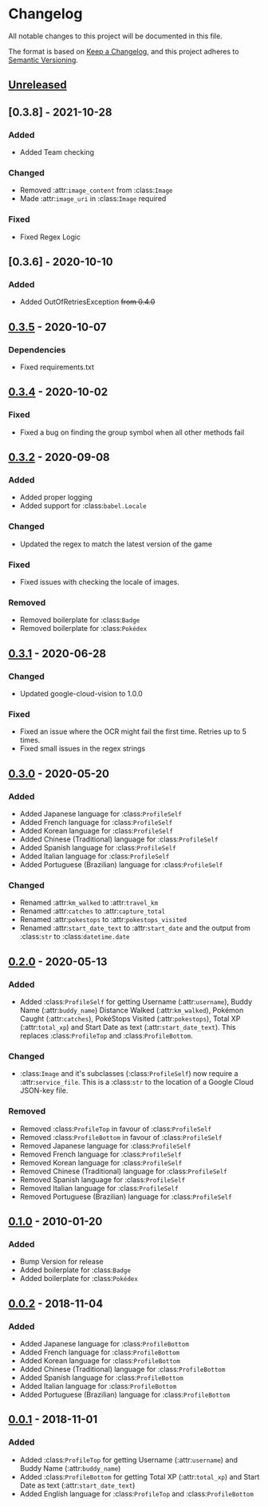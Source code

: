 # Changelog
All notable changes to this project will be documented in this file.

The format is based on [Keep a Changelog](https://keepachangelog.com/en/1.0.0/),
and this project adheres to [Semantic Versioning](https://semver.org/spec/v2.0.0.html).

## [Unreleased]

## [0.3.8] - 2021-10-28
### Added
- Added Team checking

### Changed
- Removed :attr:`image_content` from :class:`Image`
- Made :attr:`image_uri` in :class:`Image` required

### Fixed
- Fixed Regex Logic

## [0.3.6] - 2020-10-10
### Added
- Added OutOfRetriesException ~~from 0.4.0~~

## [0.3.5] - 2020-10-07
### Dependencies
- Fixed requirements.txt

## [0.3.4] - 2020-10-02
### Fixed
- Fixed a bug on finding the group symbol when all other methods fail

## [0.3.2] - 2020-09-08
### Added
- Added proper logging
- Added support for :class:`babel.Locale`

### Changed
- Updated the regex to match the latest version of the game

### Fixed
- Fixed issues with checking the locale of images.

### Removed
- Removed boilerplate for :class:`Badge`
- Removed boilerplate for :class:`Pokédex`

## [0.3.1] - 2020-06-28
### Changed
- Updated google-cloud-vision to 1.0.0

### Fixed
- Fixed an issue where the OCR might fail the first time. Retries up to 5 times.
- Fixed small issues in the regex strings


## [0.3.0] - 2020-05-20
### Added
- Added Japanese language for :class:`ProfileSelf`
- Added French language for :class:`ProfileSelf`
- Added Korean language for :class:`ProfileSelf`
- Added Chinese (Traditional) language for :class:`ProfileSelf`
- Added Spanish language for :class:`ProfileSelf`
- Added Italian language for :class:`ProfileSelf`
- Added Portuguese (Brazilian) language for :class:`ProfileSelf`

### Changed
- Renamed :attr:`km_walked` to :attr:`travel_km`
- Renamed :attr:`catches` to :attr:`capture_total`
- Renamed :attr:`pokestops` to :attr:`pokestops_visited`
- Renamed :attr:`start_date_text` to :attr:`start_date` and the output from :class:`str` to :class:`datetime.date`

## [0.2.0] - 2020-05-13
### Added
- Added :class:`ProfileSelf` for getting Username (:attr:`username`), Buddy Name (:attr:`buddy_name`)
Distance Walked (:attr:`km_walked`), Pokémon Caught (:attr:`catches`),
PokéStops Visited (:attr:`pokestops`), Total XP (:attr:`total_xp`) and Start Date as text (:attr:`start_date_text`).
This replaces :class:`ProfileTop` and :class:`ProfileBottom`.

### Changed
- :class:`Image` and it's subclasses (:class:`ProfileSelf`) now require a :attr:`service_file`.
This is a :class:`str` to the location of a Google Cloud JSON-key file.


### Removed
- Removed :class:`ProfileTop` in favour of :class:`ProfileSelf`
- Removed :class:`ProfileBottom` in favour of :class:`ProfileSelf`
- Removed Japanese language for :class:`ProfileSelf`
- Removed French language for :class:`ProfileSelf`
- Removed Korean language for :class:`ProfileSelf`
- Removed Chinese (Traditional) language for :class:`ProfileSelf`
- Removed Spanish language for :class:`ProfileSelf`
- Removed Italian language for :class:`ProfileSelf`
- Removed Portuguese (Brazilian) language for :class:`ProfileSelf`

## [0.1.0] - 2010-01-20
### Added
- Bump Version for release
- Added boilerplate for :class:`Badge`
- Added boilerplate for :class:`Pokédex`

## [0.0.2] - 2018-11-04
### Added
- Added Japanese language for :class:`ProfileBottom`
- Added French language for :class:`ProfileBottom`
- Added Korean language for :class:`ProfileBottom`
- Added Chinese (Traditional) language for :class:`ProfileBottom`
- Added Spanish language for :class:`ProfileBottom`
- Added Italian language for :class:`ProfileBottom`
- Added Portuguese (Brazilian) language for :class:`ProfileBottom`

## [0.0.1] - 2018-11-01
### Added
- Added :class:`ProfileTop` for getting Username (:attr:`username`) and Buddy Name (:attr:`buddy_name`)
- Added :class:`ProfileBottom` for getting Total XP (:attr:`total_xp`) and Start Date as text (:attr:`start_date_text`)
- Added English language for :class:`ProfileTop` and :class:`ProfileBottom`

[Unreleased]: https://github.com/TrainerDex/PogoOCR/compare/0.3.5...develop
[0.3.5]: https://github.com/TrainerDex/PogoOCR/compare/0.3.4...0.3.5
[0.3.4]: https://github.com/TrainerDex/PogoOCR/compare/0.3.2...0.3.4
[0.3.2]: https://github.com/TrainerDex/PogoOCR/compare/0.3.1...0.3.2
[0.3.1]: https://github.com/TrainerDex/PogoOCR/compare/0.3.0...0.3.1
[0.3.0]: https://github.com/TrainerDex/PogoOCR/compare/0.2.0...0.3.0
[0.2.0]: https://github.com/TrainerDex/PogoOCR/compare/0.1.0...0.2.0
[0.1.0]: https://github.com/TrainerDex/PogoOCR/compare/0.0.2...0.1.0
[0.0.2]: https://github.com/TrainerDex/PogoOCR/compare/0.0.1...0.0.2
[0.0.1]: https://github.com/TrainerDex/PogoOCR/releases/tag/0.0.1
